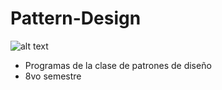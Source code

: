 # Pattern-Design
![alt text](https://escuela.it/storage/course_images/imagen-curso-patrones-diseno-software-bueno-91.jpg)
- Programas de la clase de patrones de diseño
- 8vo semestre
